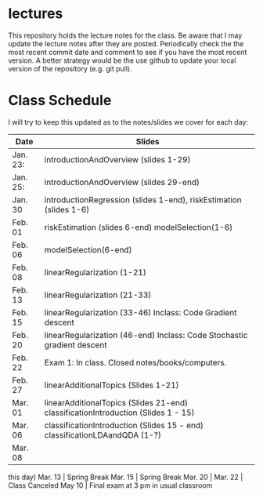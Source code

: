 # lectures
This repository holds the lecture notes for the class.  Be aware that I may 
update the lecture notes after they are posted.  Periodically check the the
most recent commit date and comment to see if you have the most recent version. A better strategy would be the use github to update your local version of the
repository (e.g. git pull).

# Class Schedule
I will try to keep this updated as to the notes/slides we cover
for each day:

Date     | Slides
---------|--------
Jan. 23: | introductionAndOverview (slides 1-29)
Jan. 25: | introductionAndOverview (slides 29-end)
Jan. 30  | introductionRegression (slides 1-end), riskEstimation (slides 1-6)
Feb. 01  | riskEstimation (slides 6-end) modelSelection(1-6)
Feb. 06  | modelSelection(6-end) 
Feb. 08  | linearRegularization (1-21)
Feb. 13  | linearRegularization (21-33)
Feb. 15  | linearRegularization (33-46) Inclass: Code Gradient descent
Feb. 20  | linearRegularization (46-end) Inclass: Code Stochastic gradient descent
Feb. 22  | Exam 1: In class.  Closed notes/books/computers.
Feb. 27  | linearAdditionalTopics (Slides 1-21)
Mar. 01  | linearAdditionalTopics (Slides 21-end) classificationIntroduction (Slides 1 - 15)
Mar. 06  | classificationIntroduction (Slides 15 - end) classificationLDAandQDA (1-?)
Mar. 08  | 
this day)
Mar. 13  | Spring Break
Mar. 15  | Spring Break
Mar. 20  |
Mar. 22  | Class Canceled
May 10  | Final exam at 3 pm in usual classroom